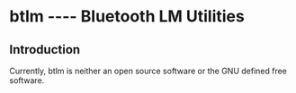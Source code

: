 # btlm ---- Bluetooth LM Utilities

## Introduction

Currently, btlm is neither an open source software or the GNU defined free software.
